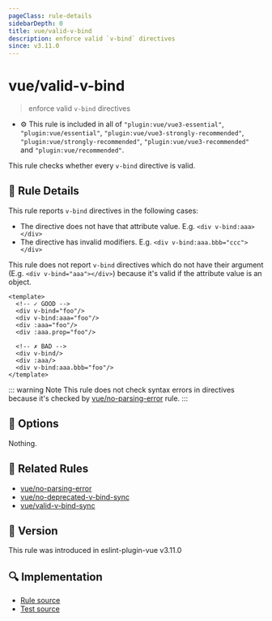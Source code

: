```yaml
---
pageClass: rule-details
sidebarDepth: 0
title: vue/valid-v-bind
description: enforce valid `v-bind` directives
since: v3.11.0
---
```

# vue/valid-v-bind

> enforce valid `v-bind` directives

- :gear: This rule is included in all of `"plugin:vue/vue3-essential"`, `"plugin:vue/essential"`, `"plugin:vue/vue3-strongly-recommended"`, `"plugin:vue/strongly-recommended"`, `"plugin:vue/vue3-recommended"` and `"plugin:vue/recommended"`.

This rule checks whether every `v-bind` directive is valid.

## :book: Rule Details

This rule reports `v-bind` directives in the following cases:

- The directive does not have that attribute value. E.g. `<div v-bind:aaa></div>`
- The directive has invalid modifiers. E.g. `<div v-bind:aaa.bbb="ccc"></div>`

This rule does not report `v-bind` directives which do not have their argument (E.g. `<div v-bind="aaa"></div>`) because it's valid if the attribute value is an object.

<eslint-code-block :rules="{'vue/valid-v-bind': ['error']}">

```vue
<template>
  <!-- ✓ GOOD -->
  <div v-bind="foo"/>
  <div v-bind:aaa="foo"/>
  <div :aaa="foo"/>
  <div :aaa.prop="foo"/>

  <!-- ✗ BAD -->
  <div v-bind/>
  <div :aaa/>
  <div v-bind:aaa.bbb="foo"/>
</template>
```

</eslint-code-block>

::: warning Note
This rule does not check syntax errors in directives because it's checked by [vue/no-parsing-error] rule.
:::

## :wrench: Options

Nothing.

## :couple: Related Rules

- [vue/no-parsing-error]
- [vue/no-deprecated-v-bind-sync]
- [vue/valid-v-bind-sync]

[vue/no-parsing-error]: ./no-parsing-error.md
[vue/no-deprecated-v-bind-sync]: ./no-deprecated-v-bind-sync.md
[vue/valid-v-bind-sync]: ./valid-v-bind-sync.md

## :rocket: Version

This rule was introduced in eslint-plugin-vue v3.11.0

## :mag: Implementation

- [Rule source](https://github.com/vuejs/eslint-plugin-vue/blob/master/lib/rules/valid-v-bind.js)
- [Test source](https://github.com/vuejs/eslint-plugin-vue/blob/master/tests/lib/rules/valid-v-bind.js)
